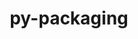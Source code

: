 ---
title: "py-packaging"
layout: cache
categories: [package, v0.18]
meta: {"versions": ["21.3"], "compilers": ["gcc@7.3.1", "gcc@7.5.0"], "oss": ["amzn2", "ubuntu18.04"], "platforms": ["linux"], "targets": ["graviton2", "x86_64", "x86_64_v4"], "stacks": ["aws-isc", "aws-isc-aarch64", "e4s"], "num_specs": 3, "num_specs_by_stack": {"aws-isc-aarch64": 1, "aws-isc": 1, "e4s": 1}}
spec_details: [{"hash": "w7ssqycju33dwbu33ttbh6wzhzlhzlgx", "compiler": "gcc@7.3.1", "versions": ["21.3"], "os": "amzn2", "platform": "linux", "target": "graviton2", "variants": [], "stacks": ["aws-isc-aarch64"], "size": "-", "tarball": "https://binaries.spack.io/releases/v0.18/build_cache/linux-amzn2-graviton2/gcc-7.3.1/py-packaging-21.3/linux-amzn2-graviton2-gcc-7.3.1-py-packaging-21.3-w7ssqycju33dwbu33ttbh6wzhzlhzlgx.spack"}, {"hash": "qxrihesqgcirmpb3bmc5ta5uhhypt3bt", "compiler": "gcc@7.3.1", "versions": ["21.3"], "os": "amzn2", "platform": "linux", "target": "x86_64_v4", "variants": [], "stacks": ["aws-isc"], "size": "-", "tarball": "https://binaries.spack.io/releases/v0.18/build_cache/linux-amzn2-x86_64_v4/gcc-7.3.1/py-packaging-21.3/linux-amzn2-x86_64_v4-gcc-7.3.1-py-packaging-21.3-qxrihesqgcirmpb3bmc5ta5uhhypt3bt.spack"}, {"hash": "wlzjzkbet5vz5n3ruq37kjufubgq6fzl", "compiler": "gcc@7.5.0", "versions": ["21.3"], "os": "ubuntu18.04", "platform": "linux", "target": "x86_64", "variants": [], "stacks": ["e4s"], "size": "-", "tarball": "https://binaries.spack.io/releases/v0.18/build_cache/linux-ubuntu18.04-x86_64/gcc-7.5.0/py-packaging-21.3/linux-ubuntu18.04-x86_64-gcc-7.5.0-py-packaging-21.3-wlzjzkbet5vz5n3ruq37kjufubgq6fzl.spack"}]
---
